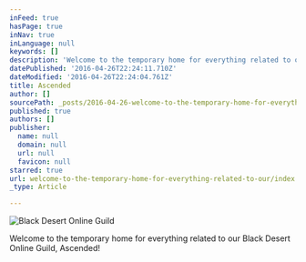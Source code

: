 ```yaml
---
inFeed: true
hasPage: true
inNav: true
inLanguage: null
keywords: []
description: 'Welcome to the temporary home for everything related to our Black Desert Online Guild, Ascended!'
datePublished: '2016-04-26T22:24:11.710Z'
dateModified: '2016-04-26T22:24:04.761Z'
title: Ascended
author: []
sourcePath: _posts/2016-04-26-welcome-to-the-temporary-home-for-everything-related-to-our.md
published: true
authors: []
publisher:
  name: null
  domain: null
  url: null
  favicon: null
starred: true
url: welcome-to-the-temporary-home-for-everything-related-to-our/index.html
_type: Article

---
```

![Black Desert Online Guild](https://the-grid-user-content.s3-us-west-2.amazonaws.com/0560022a-dd71-4bc7-a9ca-5e26fb4f5394.png)

Welcome to the temporary home for everything related to our Black Desert Online Guild, Ascended!